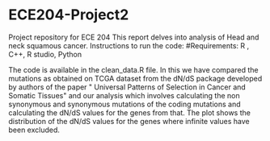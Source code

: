 # ECE204-Project2
Project repository for ECE 204
This report delves into analysis of Head and neck squamous cancer.
Instructions to run the code:
#Requirements:
R , C++, R studio, Python

The code is available in the clean_data.R file. In this we have compared the mutations as obtained on TCGA dataset from the dN/dS package developed by authors of the paper " Universal Patterns of Selection in Cancer and Somatic Tissues" and our analysis which involves calculating the non synonymous and synonymous mutations of the coding mutations and calculating the dN/dS values for the genes from that. The plot shows the distribution of the dN/dS values for the genes where infinite values have been excluded. 
